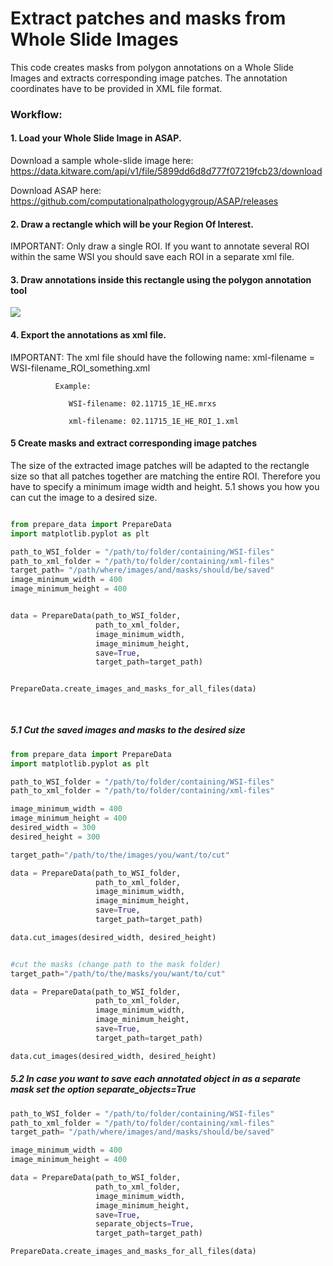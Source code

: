# Extract patches and masks from Whole Slide Images 

This code creates masks from polygon annotations on a Whole Slide Images and extracts corresponding image patches. The annotation coordinates have to be provided in XML file format.




### Workflow:


#### 1. Load your Whole Slide Image in ASAP.
   Download a sample whole-slide image here: https://data.kitware.com/api/v1/file/5899dd6d8d777f07219fcb23/download
   
   Download ASAP here: https://github.com/computationalpathologygroup/ASAP/releases
  
  
#### 2. Draw a rectangle which will be your Region Of Interest.
   
   IMPORTANT: Only draw a single ROI. If you want to annotate several ROI within the same WSI you should save each ROI in a
              separate xml file.
              
#### 3. Draw annotations inside this rectangle using the polygon annotation tool

![](Images/annoation_of_ROI_in_ASAP.png)


#### 4. Export the annotations as xml file.

   IMPORTANT: The xml file should have the following name:
              xml-filename = WSI-filename_ROI_something.xml 
              
              Example:
              
                 WSI-filename: 02.11715_1E_HE.mrxs
                 
                 xml-filename: 02.11715_1E_HE_ROI_1.xml


#### 5 Create masks and extract corresponding image patches
The size of the extracted image patches will be adapted to the rectangle size so that all patches together are matching the entire ROI. Therefore you have to specify a minimum image width and height. 5.1 shows you how you can cut the image to a desired size.
```python

from prepare_data import PrepareData
import matplotlib.pyplot as plt 

path_to_WSI_folder = "/path/to/folder/containing/WSI-files"
path_to_xml_folder = "/path/to/folder/containing/xml-files"
target_path= "/path/where/images/and/masks/should/be/saved"
image_minimum_width = 400
image_minimum_height = 400


data = PrepareData(path_to_WSI_folder, 
                   path_to_xml_folder, 
                   image_minimum_width, 
                   image_minimum_height, 
                   save=True, 
                   target_path=target_path)


PrepareData.create_images_and_masks_for_all_files(data)
  
  
```
##### 5.1 Cut the saved images and masks to the desired size
```python
from prepare_data import PrepareData
import matplotlib.pyplot as plt 

path_to_WSI_folder = "/path/to/folder/containing/WSI-files"
path_to_xml_folder = "/path/to/folder/containing/xml-files"

image_minimum_width = 400
image_minimum_height = 400
desired_width = 300
desired_height = 300

target_path="/path/to/the/images/you/want/to/cut"

data = PrepareData(path_to_WSI_folder, 
                   path_to_xml_folder, 
                   image_minimum_width, 
                   image_minimum_height, 
                   save=True, 
                   target_path=target_path)

data.cut_images(desired_width, desired_height)


#cut the masks (change path to the mask folder)
target_path="/path/to/the/masks/you/want/to/cut"

data = PrepareData(path_to_WSI_folder, 
                   path_to_xml_folder, 
                   image_minimum_width, 
                   image_minimum_height, 
                   save=True, 
                   target_path=target_path)

data.cut_images(desired_width, desired_height)

```


##### 5.2 In case you want to save each annotated object in as a separate mask set the option separate_objects=True
```python
path_to_WSI_folder = "/path/to/folder/containing/WSI-files"
path_to_xml_folder = "/path/to/folder/containing/xml-files"
target_path= "/path/where/images/and/masks/should/be/saved"

image_minimum_width = 400
image_minimum_height = 400

data = PrepareData(path_to_WSI_folder, 
                   path_to_xml_folder,  
                   image_minimum_width, 
                   image_minimum_height,  
                   save=True, 
                   separate_objects=True, 
                   target_path=target_path)

PrepareData.create_images_and_masks_for_all_files(data)
```









